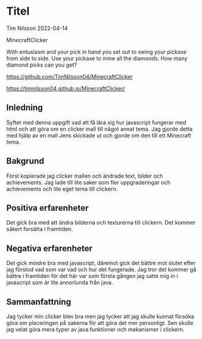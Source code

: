 # Titel

Tim Nilsson 2022-04-14

MinecraftClicker

With entusiasm and your pick in hand you set out to swing your pickaxe from side to side. Use your pickaxe to mine all the diamonds. How many diamond picks can you get?

https://github.com/TimNilsson04/MinecraftClicker

https://timnilsson04.github.io/MinecraftClicker/

## Inledning

Syftet med denna uppgift vad att få lära sig hur javascript fungerar med html och att göra om en clicker mall till något annat tema. Jag gjorde detta med hjälp av en mall Jens skickade ut och gjorde om den till ett Minecraft tema.

## Bakgrund

Först kopierade jag clicker mallen och ändrade text, bilder och achievements. Jag lade till lite saker som fler uppgraderingar och achievements och lite eget tema till clickern.


## Positiva erfarenheter

Det gick bra med att ändra bilderna och texturerna till clickern. Det kommer säkert forsätta i framtiden.

## Negativa erfarenheter

Det gick mindre bra med javascript, däremot gick det bättre mot slutet efter jag förstod vad som var vad och hur det fungerade. Jag tror det kommer gå bättre i framtiden för det här var som första gången jag satte mig in i javascript som är lite annorlunda från java.

## Sammanfattning

Jag tycker min clicker blev bra men jag tycker att jag skulle kunnat försöka göra om placeringen på sakerna för att göra det mer personligt. Sen skulle jag velat göra mera typer av java funktioner och mekanismer i clickern.